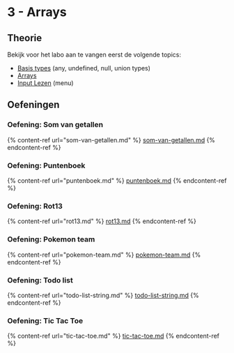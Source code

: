 # 3 - Arrays

## Theorie

Bekijk voor het labo aan te vangen eerst de volgende topics:

* [Basis types](../../nodejs-+-typescript/type-systeem/basic-types.md) (any, undefined, null, union types)
* [Arrays](../../nodejs-+-typescript/type-systeem/arrays.md)
* [Input Lezen](../../nodejs-+-typescript/input-lezen.md) (menu)

## Oefeningen

### Oefening: Som van getallen

{% content-ref url="som-van-getallen.md" %}
[som-van-getallen.md](som-van-getallen.md)
{% endcontent-ref %}

### Oefening: Puntenboek

{% content-ref url="puntenboek.md" %}
[puntenboek.md](puntenboek.md)
{% endcontent-ref %}

### Oefening: Rot13

{% content-ref url="rot13.md" %}
[rot13.md](rot13.md)
{% endcontent-ref %}

### Oefening: Pokemon team

{% content-ref url="pokemon-team.md" %}
[pokemon-team.md](pokemon-team.md)
{% endcontent-ref %}

### Oefening: Todo list

{% content-ref url="todo-list-string.md" %}
[todo-list-string.md](todo-list-string.md)
{% endcontent-ref %}

### Oefening: Tic Tac Toe

{% content-ref url="tic-tac-toe.md" %}
[tic-tac-toe.md](tic-tac-toe.md)
{% endcontent-ref %}
